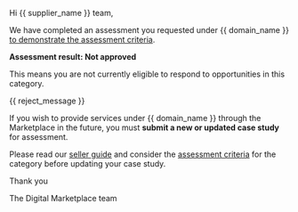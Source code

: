 Hi {{ supplier_name }} team,

We have completed an assessment you requested under {{ domain_name }} [to demonstrate the assessment criteria](https://marketplace1.zendesk.com/hc/en-gb/articles/333757011655-Assessment-criteria).

**Assessment result: Not approved**

This means you are not currently eligible to respond to opportunities in this category.

{{ reject_message }}

If you wish to provide services under {{ domain_name }} through the Marketplace in the future, you must **submit a new or updated case study** for assessment.

Please read our [seller guide](https://marketplace1.zendesk.com/hc/en-gb) and consider the [assessment criteria](https://marketplace1.zendesk.com/hc/en-gb/articles/333757011655-Assessment-criteria) for the category before updating your case study.

Thank you

The Digital Marketplace team